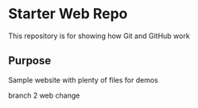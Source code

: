 # Starter Web Repo

This repository is for showing how Git and GitHub work

## Purpose

Sample website with plenty of files for demos

branch 2 web change
